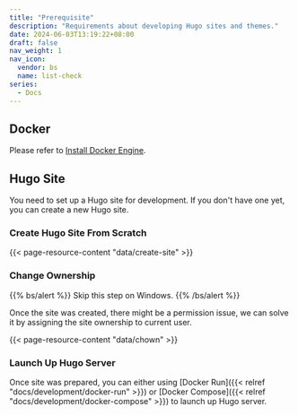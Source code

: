 ```yaml
---
title: "Prerequisite"
description: "Requirements about developing Hugo sites and themes."
date: 2024-06-03T13:19:22+08:00
draft: false
nav_weight: 1
nav_icon:
  vendor: bs
  name: list-check
series:
  - Docs
---
```


## Docker

Please refer to [Install Docker Engine](https://docs.docker.com/engine/install/).

## Hugo Site

You need to set up a Hugo site for development. If you don't have one yet, you can create a new Hugo site.

### Create Hugo Site From Scratch

{{< page-resource-content "data/create-site" >}}

### Change Ownership

{{% bs/alert %}}
Skip this step on Windows.
{{% /bs/alert %}}

Once the site was created, there might be a permission issue, we can solve it by assigning the site ownership to current user.

{{< page-resource-content "data/chown" >}}

### Launch Up Hugo Server

Once site was prepared, you can either using [Docker Run]({{< relref "docs/development/docker-run" >}}) or [Docker Compose]({{< relref "docs/development/docker-compose" >}}) to launch up Hugo server.
